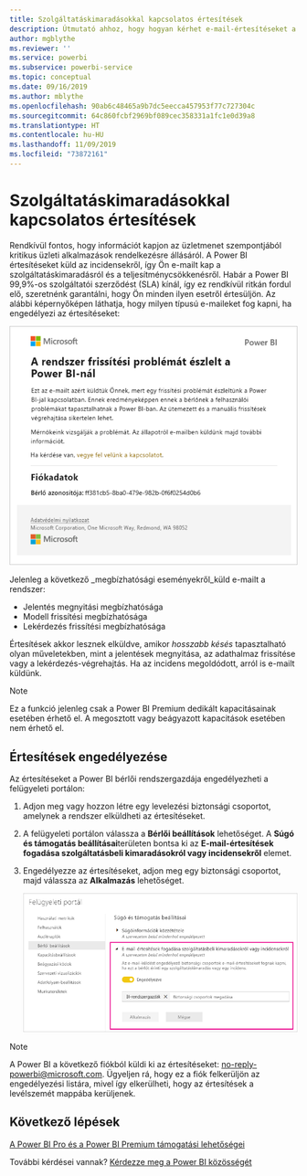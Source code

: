 ```yaml
---
title: Szolgáltatáskimaradásokkal kapcsolatos értesítések
description: Útmutató ahhoz, hogy hogyan kérhet e-mail-értesítéseket a Power BI szolgáltatást érintő szolgáltatáskiesésről vagy teljesítménycsökkenésről.
author: mgblythe
ms.reviewer: ''
ms.service: powerbi
ms.subservice: powerbi-service
ms.topic: conceptual
ms.date: 09/16/2019
ms.author: mblythe
ms.openlocfilehash: 90ab6c48465a9b7dc5eecca457953f77c727304c
ms.sourcegitcommit: 64c860fcbf2969bf089cec358331a1fc1e0d39a8
ms.translationtype: HT
ms.contentlocale: hu-HU
ms.lasthandoff: 11/09/2019
ms.locfileid: "73872161"
---
```

# <a name="service-interruption-notifications"></a>Szolgáltatáskimaradásokkal kapcsolatos értesítések

Rendkívül fontos, hogy információt kapjon az üzletmenet szempontjából kritikus üzleti alkalmazások rendelkezésre állásáról. A Power BI értesítéseket küld az incidensekről, így Ön e-mailt kap a szolgáltatáskimaradásról és a teljesítménycsökkenésről. Habár a Power BI 99,9%-os szolgáltatói szerződést (SLA) kínál, így ez rendkívül ritkán fordul elő, szeretnénk garantálni, hogy Ön minden ilyen esetről értesüljön. Az alábbi képernyőképen láthatja, hogy milyen típusú e-maileket fog kapni, ha engedélyezi az értesítéseket:

![Frissítéssel kapcsolatos értesítő e-mail](media/service-interruption-notifications/refresh-notification-email.png)

Jelenleg a következő _megbízhatósági eseményekről_küld e-mailt a rendszer:

- Jelentés megnyitási megbízhatósága
- Modell frissítési megbízhatósága
- Lekérdezés frissítési megbízhatósága

Értesítések akkor lesznek elküldve, amikor _hosszabb késés_ tapasztalható olyan műveletekben, mint a jelentések megnyitása, az adathalmaz frissítése vagy a lekérdezés-végrehajtás. Ha az incidens megoldódott, arról is e-mailt küldünk.

> [!NOTE]
> Ez a funkció jelenleg csak a Power BI Premium dedikált kapacitásainak esetében érhető el. A megosztott vagy beágyazott kapacitások esetében nem érhető el.

## <a name="enable-notifications"></a>Értesítések engedélyezése

Az értesítéseket a Power BI bérlői rendszergazdája engedélyezheti a felügyeleti portálon:

1. Adjon meg vagy hozzon létre egy levelezési biztonsági csoportot, amelynek a rendszer elküldheti az értesítéseket.

1. A felügyeleti portálon válassza a **Bérlői beállítások** lehetőséget. A **Súgó és támogatás beállításai**területen bontsa ki az **E-mail-értesítések fogadása szolgáltatásbeli kimaradásokról vagy incidensekről** elemet.

1. Engedélyezze az értesítéseket, adjon meg egy biztonsági csoportot, majd válassza az **Alkalmazás** lehetőséget.

    ![Szolgáltatási értesítések engedélyezése](media/service-interruption-notifications/enable-notifications.png)

> [!NOTE]
> A Power BI a következő fiókból küldi ki az értesítéseket: no-reply-powerbi@microsoft.com. Ügyeljen rá, hogy ez a fiók felkerüljön az engedélyezési listára, mivel így elkerülheti, hogy az értesítések a levélszemét mappába kerüljenek.

## <a name="next-steps"></a>Következő lépések

[A Power BI Pro és a Power BI Premium támogatási lehetőségei](service-support-options.md)

További kérdései vannak? [Kérdezze meg a Power BI közösségét](https://community.powerbi.com/)
